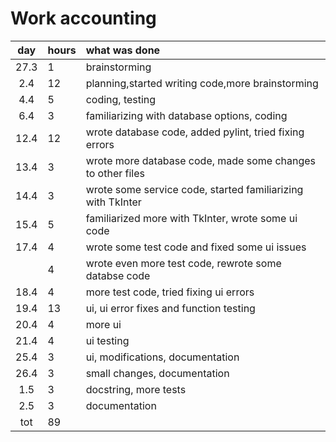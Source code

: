 # Work accounting

| day | hours | what was done  |
| :---: | :---| :-----|
| 27.3 | 1   | brainstorming |
| 2.4 | 12   | planning,started writing code,more brainstorming |
| 4.4 | 5    | coding, testing |
| 6.4 | 3    | familiarizing with database options, coding|
| 12.4| 12   | wrote database code, added pylint, tried fixing errors |
| 13.4| 3    | wrote more database code, made some changes to other files |
| 14.4| 3    | wrote some service code, started familiarizing with TkInter|
| 15.4| 5    | familiarized more with TkInter, wrote some ui code|
| 17.4| 4    | wrote some test code and fixed some ui issues|
|     | 4    | wrote even more test code, rewrote some databse code|
| 18.4| 4    | more test code, tried fixing ui errors|
| 19.4| 13   | ui, ui error fixes and function testing|
| 20.4| 4    | more ui|
| 21.4| 4    | ui testing|
| 25.4| 3    | ui, modifications, documentation|
| 26.4| 3    | small changes, documentation|
| 1.5 | 3    | docstring, more tests |
| 2.5 | 3    | documentation |
| tot | 89   | |

